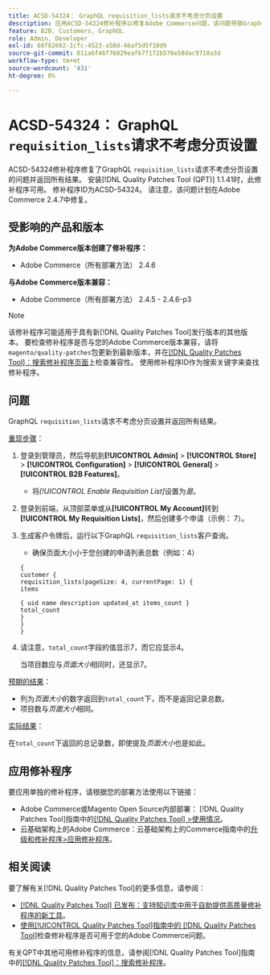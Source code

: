 ```yaml
---
title: ACSD-54324： GraphQL requisition_lists请求不考虑分页设置
description: 应用ACSD-54324修补程序以修复Adobe Commerce问题，该问题导致GraphQL“requisition_lists”请求不考虑分页设置并返回所有结果。
feature: B2B, Customers, GraphQL
role: Admin, Developer
exl-id: 60f82602-1cfc-4523-a50d-46af5d5f10d9
source-git-commit: 011a6f46f76029eaf67f172b576e58dac9710a3d
workflow-type: tm+mt
source-wordcount: '431'
ht-degree: 0%

---
```


# ACSD-54324： GraphQL `requisition_lists`请求不考虑分页设置

ACSD-54324修补程序修复了GraphQL `requisition_lists`请求不考虑分页设置的问题并返回所有结果。 安装[!DNL Quality Patches Tool (QPT)] 1.1.41时，此修补程序可用。 修补程序ID为ACSD-54324。 请注意，该问题计划在Adobe Commerce 2.4.7中修复。

## 受影响的产品和版本

**为Adobe Commerce版本创建了修补程序：**

* Adobe Commerce（所有部署方法） 2.4.6

**与Adobe Commerce版本兼容：**

* Adobe Commerce（所有部署方法） 2.4.5 - 2.4.6-p3

>[!NOTE]
>
>该修补程序可能适用于具有新[!DNL Quality Patches Tool]发行版本的其他版本。 要检查修补程序是否与您的Adobe Commerce版本兼容，请将`magento/quality-patches`包更新到最新版本，并在[[!DNL Quality Patches Tool]：搜索修补程序页面](https://experienceleague.adobe.com/tools/commerce-quality-patches/index.html)上检查兼容性。 使用修补程序ID作为搜索关键字来查找修补程序。

## 问题

GraphQL `requisition_lists`请求不考虑分页设置并返回所有结果。

<u>重现步骤</u>：

1. 登录到管理员，然后导航到&#x200B;**[!UICONTROL Admin]** > **[!UICONTROL Store]** > **[!UICONTROL Configuration]** > **[!UICONTROL General]** > **[!UICONTROL B2B Features]**。

   * 将&#x200B;*[!UICONTROL Enable Requisition List]*&#x200B;设置为&#x200B;*是*。

1. 登录到前端，从顶部菜单或从&#x200B;**[!UICONTROL My Account]**&#x200B;转到&#x200B;**[!UICONTROL My Requisition Lists]**，然后创建多个申请（示例： 7）。
1. 生成客户令牌后，运行以下GraphQL `requisition_lists`客户查询。

   * 确保页面大小小于您创建的申请列表总数（例如：4）

   ```
   {
   customer {
   requisition_lists(pageSize: 4, currentPage: 1) {
   items
   
   { uid name description updated_at items_count }
   total_count
   }
   }
   }
   ```

1. 请注意，`total_count`字段的值显示7，而它应显示4。

   当项目数应与&#x200B;*页面大小*&#x200B;相同时，还显示7。

<u>预期的结果</u>：

* 列为&#x200B;*页面大小*&#x200B;的数字返回到`total_count`下，而不是返回记录总数。
* 项目数与&#x200B;*页面大小*&#x200B;相同。

<u>实际结果</u>：

在`total_count`下返回的总记录数，即使提及&#x200B;*页面大小*&#x200B;也是如此。

## 应用修补程序

要应用单独的修补程序，请根据您的部署方法使用以下链接：

* Adobe Commerce或Magento Open Source内部部署： [!DNL Quality Patches Tool]指南中的[[!DNL Quality Patches Tool] >使用情况](/help/tools/quality-patches-tool/usage.md)。
* 云基础架构上的Adobe Commerce：云基础架构上的Commerce指南中的[升级和修补程序>应用修补程序](https://experienceleague.adobe.com/docs/commerce-cloud-service/user-guide/develop/upgrade/apply-patches.html)。

## 相关阅读

要了解有关[!DNL Quality Patches Tool]的更多信息，请参阅：

* [[!DNL Quality Patches Tool] 已发布：支持知识库中用于自助提供高质量修补程序的新工具](https://experienceleague.adobe.com/en/docs/commerce-operations/tools/quality-patches-tool/quality-patches-tool-to-self-serve-quality-patches)。
* [使用[!UICONTROL Quality Patches Tool]指南中的 [!DNL Quality Patches Tool]](/help/tools/quality-patches-tool/patches-available-in-qpt/check-patch-for-magento-issue-with-magento-quality-patches.md)检查修补程序是否可用于您的Adobe Commerce问题。


有关QPT中其他可用修补程序的信息，请参阅[!DNL Quality Patches Tool]指南中的[[!DNL Quality Patches Tool]：搜索修补程序](https://experienceleague.adobe.com/tools/commerce-quality-patches/index.html)。
